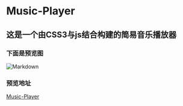 # Music-Player
## 这是一个由CSS3与js结合构建的简易音乐播放器
### 下面是预览图
![Markdown](http://i4.bvimg.com/567044/dd32d29823843593.png)
### 预览地址
[Music-Player](http://player.newmt.top/)